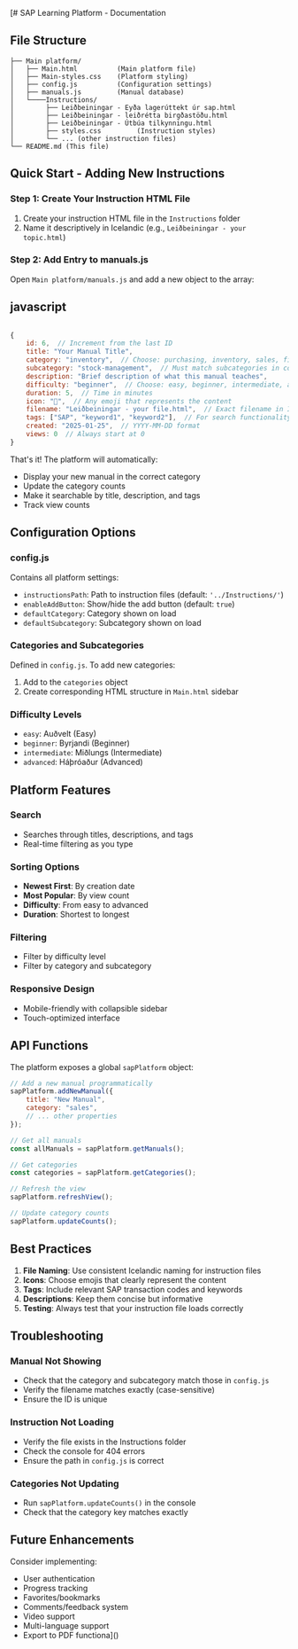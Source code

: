 [# SAP Learning Platform - Documentation

## File Structure

```
├── Main platform/
│   ├── Main.html          (Main platform file)
│   ├── Main-styles.css    (Platform styling)
│   ├── config.js          (Configuration settings)
│   ├── manuals.js         (Manual database)
│   └────Instructions/ 
│        ├── Leiðbeiningar - Eyða lagerúttekt úr sap.html
│        ├── Leiðbeiningar - leiðrétta birgðastöðu.html
│        ├── Leiðbeiningar - Útbúa tilkynningu.html
│        ├── styles.css         (Instruction styles)
│        └── ... (other instruction files)
└── README.md (This file)
```

## Quick Start - Adding New Instructions

### Step 1: Create Your Instruction HTML File
1. Create your instruction HTML file in the `Instructions` folder
2. Name it descriptively in Icelandic (e.g., `Leiðbeiningar - your topic.html`)

### Step 2: Add Entry to manuals.js
Open `Main platform/manuals.js` and add a new object to the array:

## javascript

```javascript

{
    id: 6,  // Increment from the last ID
    title: "Your Manual Title",
    category: "inventory",  // Choose: purchasing, inventory, sales, finance, production
    subcategory: "stock-management",  // Must match subcategories in config.js
    description: "Brief description of what this manual teaches",
    difficulty: "beginner",  // Choose: easy, beginner, intermediate, advanced
    duration: 5,  // Time in minutes
    icon: "📄",  // Any emoji that represents the content
    filename: "Leiðbeiningar - your file.html",  // Exact filename in Instructions folder
    tags: ["SAP", "keyword1", "keyword2"],  // For search functionality
    created: "2025-01-25",  // YYYY-MM-DD format
    views: 0  // Always start at 0
}
```

That's it! The platform will automatically:
- Display your new manual in the correct category
- Update the category counts
- Make it searchable by title, description, and tags
- Track view counts

## Configuration Options

### config.js
Contains all platform settings:
- `instructionsPath`: Path to instruction files (default: `'../Instructions/'`)
- `enableAddButton`: Show/hide the add button (default: `true`)
- `defaultCategory`: Category shown on load
- `defaultSubcategory`: Subcategory shown on load

### Categories and Subcategories
Defined in `config.js`. To add new categories:
1. Add to the `categories` object
2. Create corresponding HTML structure in `Main.html` sidebar

### Difficulty Levels
- `easy`: Auðvelt (Easy)
- `beginner`: Byrjandi (Beginner)
- `intermediate`: Miðlungs (Intermediate)
- `advanced`: Háþróaður (Advanced)

## Platform Features

### Search
- Searches through titles, descriptions, and tags
- Real-time filtering as you type

### Sorting Options
- **Newest First**: By creation date
- **Most Popular**: By view count
- **Difficulty**: From easy to advanced
- **Duration**: Shortest to longest

### Filtering
- Filter by difficulty level
- Filter by category and subcategory

### Responsive Design
- Mobile-friendly with collapsible sidebar
- Touch-optimized interface

## API Functions

The platform exposes a global `sapPlatform` object:

```javascript
// Add a new manual programmatically
sapPlatform.addNewManual({
    title: "New Manual",
    category: "sales",
    // ... other properties
});

// Get all manuals
const allManuals = sapPlatform.getManuals();

// Get categories
const categories = sapPlatform.getCategories();

// Refresh the view
sapPlatform.refreshView();

// Update category counts
sapPlatform.updateCounts();
```

## Best Practices

1. **File Naming**: Use consistent Icelandic naming for instruction files
2. **Icons**: Choose emojis that clearly represent the content
3. **Tags**: Include relevant SAP transaction codes and keywords
4. **Descriptions**: Keep them concise but informative
5. **Testing**: Always test that your instruction file loads correctly

## Troubleshooting

### Manual Not Showing
- Check that the category and subcategory match those in `config.js`
- Verify the filename matches exactly (case-sensitive)
- Ensure the ID is unique

### Instruction Not Loading
- Verify the file exists in the Instructions folder
- Check the console for 404 errors
- Ensure the path in `config.js` is correct

### Categories Not Updating
- Run `sapPlatform.updateCounts()` in the console
- Check that the category key matches exactly

## Future Enhancements

Consider implementing:
- User authentication
- Progress tracking
- Favorites/bookmarks
- Comments/feedback system
- Video support
- Multi-language support
- Export to PDF functiona]()